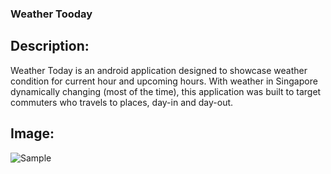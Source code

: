 ### Weather Tooday

## Description:
Weather Today is an android application designed to showcase weather condition for current hour and upcoming hours. With weather in Singapore dynamically changing (most of the time), this application was built to target commuters who travels to places, day-in and day-out.

## Image:
![Sample](https://github.com/wnyao/cp3406_mobile_computing/blob/master/SampleImages(README)/weather-today.png)
